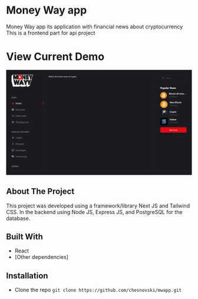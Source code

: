 # Money Way app
Money Way app its application with financial news about cryptocurrency
This is a frontend part for api project
# View Current Demo

![img|800x400](https://github.com/chesnovski/mwapp/blob/master/photo_2023-06-30_17-24-16.jpg)
## About The Project
This project was developed using a framework/library Next JS and Tailwind CSS. In the backend using Node JS, Express JS, and PostgreSQL for the database.
## Built With
- React
- [Other dependencies]
## Installation
- Clone the repo
`git clone https://github.com/chesnovski/mwapp.git`
